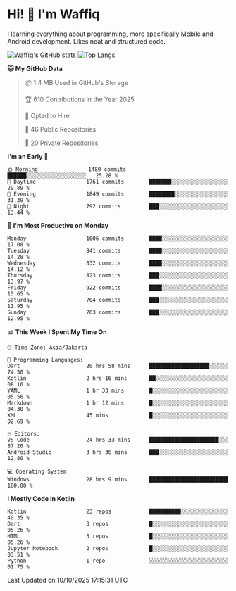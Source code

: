 
# Hi! 👋 I'm Waffiq

I learning everything about programming, more specifically Mobile and Android development. Likes neat and structured code.

<!-- Get to know more about me?

<a href="https://www.linkedin.com/in/waffiqaziz/"><img src="https://img.shields.io/static/v1?label=%20&message=LinkedIn&logo=linkedin&logoColor=white&color=0A66C2&style=for-the-badge" alt="LinkedIn"></a>
<a href="https://www.instagram.com/waffiqaziz/"><img src="https://img.shields.io/static/v1?label=%20&message=instagram&logo=instagram&logoColor=white&labelColor=%23E1306C&color=%23E1306C&style=for-the-badge" alt="Instagram"></a>
<a href="https://web.facebook.com/WaffiqAziz/"><img src="https://img.shields.io/static/v1?label=%20&message=Facebook&logo=facebook&logoColor=white&color=1877F2&style=for-the-badge" alt="Facebook"></a>
<a href="https://twitter.com/waffiqaziz"><img src="https://img.shields.io/static/v1?label=%20&message=X&logo=x&logoColor=white&color=000000&style=for-the-badge" alt="X"></a> -->

![Waffiq's GitHub stats](https://github-readme-stats-eight-theta.vercel.app/api?username=waffiqaziz&show_icons=true&include_all_commits=true&count_private=true&theme=dark)
![Top Langs](https://github-readme-stats.vercel.app/api/top-langs/?username=waffiqaziz&layout=compact&langs_count=8&theme=dark)

<!--START_SECTION:waka-->
**🐱 My GitHub Data** 

> 📦 1.4 MB Used in GitHub's Storage 
 > 
> 🏆 610 Contributions in the Year 2025
 > 
> 💼 Opted to Hire
 > 
> 📜 46 Public Repositories 
 > 
> 🔑 20 Private Repositories 
 > 
**I'm an Early 🐤** 

```text
🌞 Morning                1489 commits        ██████░░░░░░░░░░░░░░░░░░░   25.28 % 
🌆 Daytime                1761 commits        ███████░░░░░░░░░░░░░░░░░░   29.89 % 
🌃 Evening                1849 commits        ████████░░░░░░░░░░░░░░░░░   31.39 % 
🌙 Night                  792 commits         ███░░░░░░░░░░░░░░░░░░░░░░   13.44 % 
```
📅 **I'm Most Productive on Monday** 

```text
Monday                   1006 commits        ████░░░░░░░░░░░░░░░░░░░░░   17.08 % 
Tuesday                  841 commits         ████░░░░░░░░░░░░░░░░░░░░░   14.28 % 
Wednesday                832 commits         ████░░░░░░░░░░░░░░░░░░░░░   14.12 % 
Thursday                 823 commits         ███░░░░░░░░░░░░░░░░░░░░░░   13.97 % 
Friday                   922 commits         ████░░░░░░░░░░░░░░░░░░░░░   15.65 % 
Saturday                 704 commits         ███░░░░░░░░░░░░░░░░░░░░░░   11.95 % 
Sunday                   763 commits         ███░░░░░░░░░░░░░░░░░░░░░░   12.95 % 
```


📊 **This Week I Spent My Time On** 

```text
🕑︎ Time Zone: Asia/Jakarta

💬 Programming Languages: 
Dart                     20 hrs 58 mins      ███████████████████░░░░░░   74.50 % 
Kotlin                   2 hrs 16 mins       ██░░░░░░░░░░░░░░░░░░░░░░░   08.10 % 
YAML                     1 hr 33 mins        █░░░░░░░░░░░░░░░░░░░░░░░░   05.56 % 
Markdown                 1 hr 12 mins        █░░░░░░░░░░░░░░░░░░░░░░░░   04.30 % 
XML                      45 mins             █░░░░░░░░░░░░░░░░░░░░░░░░   02.69 % 

🔥 Editors: 
VS Code                  24 hrs 33 mins      ██████████████████████░░░   87.20 % 
Android Studio           3 hrs 36 mins       ███░░░░░░░░░░░░░░░░░░░░░░   12.80 % 

💻 Operating System: 
Windows                  28 hrs 9 mins       █████████████████████████   100.00 % 
```

**I Mostly Code in Kotlin** 

```text
Kotlin                   23 repos            ██████████░░░░░░░░░░░░░░░   40.35 % 
Dart                     3 repos             █░░░░░░░░░░░░░░░░░░░░░░░░   05.26 % 
HTML                     3 repos             █░░░░░░░░░░░░░░░░░░░░░░░░   05.26 % 
Jupyter Notebook         2 repos             █░░░░░░░░░░░░░░░░░░░░░░░░   03.51 % 
Python                   1 repo              ░░░░░░░░░░░░░░░░░░░░░░░░░   01.75 % 
```




 Last Updated on 10/10/2025 17:15:31 UTC
<!--END_SECTION:waka-->
